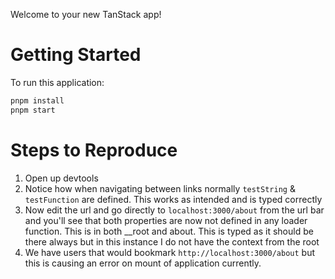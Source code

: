 Welcome to your new TanStack app!

# Getting Started

To run this application:

```bash
pnpm install
pnpm start  
```

# Steps to Reproduce

1. Open up devtools
2. Notice how when navigating between links normally `testString` & `testFunction` are defined. This works as intended and is typed correctly
3. Now edit the url and go directly to `localhost:3000/about` from the url bar and you'll see that both properties are now not defined in any loader function. This is in both __root and about. This is typed as it should be there always but in this instance I do not have the context from the root
4. We have users that would bookmark `http://localhost:3000/about` but this is causing an error on mount of application currently.